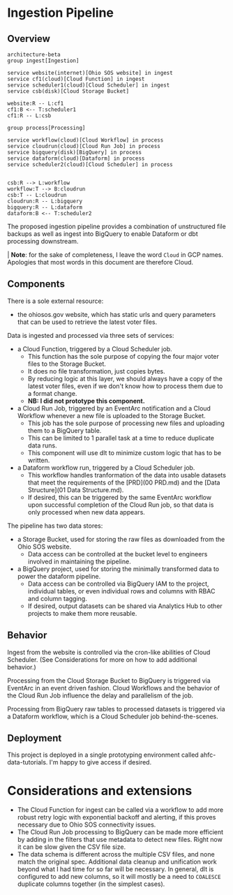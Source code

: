 # Ingestion Pipeline

## Overview

```mermaid
architecture-beta
group ingest[Ingestion]

service website(internet)[Ohio SOS website] in ingest
service cf1(cloud)[Cloud Function] in ingest
service scheduler1(cloud)[Cloud Scheduler] in ingest
service csb(disk)[Cloud Storage Bucket]

website:R -- L:cf1
cf1:B <-- T:scheduler1
cf1:R -- L:csb

group process[Processing]

service workflow(cloud)[Cloud Workflow] in process
service cloudrun(cloud)[Cloud Run Job] in process
service bigquery(disk)[BigQuery] in process
service dataform(cloud)[Dataform] in process
service scheduler2(cloud)[Cloud Scheduler] in process


csb:R --> L:workflow
workflow:T --> B:cloudrun
csb:T -- L:cloudrun
cloudrun:R -- L:bigquery
bigquery:R -- L:dataform
dataform:B <-- T:scheduler2
```

The proposed ingestion pipeline provides a combination of unstructured file backups as well as ingest into BigQuery to enable Dataform or dbt processing downstream.

| **Note**: for the sake of completeness, I leave the word `Cloud` in GCP names. Apologies that most words in this document are therefore Cloud.

## Components

There is a sole external resource:

- the ohiosos.gov website, which has static urls and query parameters that can be used to retrieve the latest voter files.

Data is ingested and processed via three sets of services:

- a Cloud Function, triggered by a Cloud Scheduler job.
  - This function has the sole purpose of copying the four major voter files to the Storage Bucket.
  - It does no file transformation, just copies bytes.
  - By reducing logic at this layer, we should always have a copy of the latest voter files, even if we don't know how to process them due to a format change.
  - **NB: I did not prototype this component.**
- a Cloud Run Job, triggered by an EventArc notification and a Cloud Workflow whenever a new file is uploaded to the Storage Bucket.
  - This job has the sole purpose of processing new files and uploading them to a BigQuery table.
  - This can be limited to 1 parallel task at a time to reduce duplicate data runs.
  - This component will use dlt to minimize custom logic that has to be written.
- a Dataform workflow run, triggered by a Cloud Scheduler job.
  - This workflow handles tranformation of the data into usable datasets that meet the requirements of the [PRD](00 PRD.md) and the [Data Structure](01 Data Structure.md).
  - If desired, this can be triggered by the same EventArc workflow upon successful completion of the Cloud Run job, so that data is only processed when new data appears.

The pipeline has two data stores:

- a Storage Bucket, used for storing the raw files as downloaded from the Ohio SOS website.
  - Data access can be controlled at the bucket level to engineers involved in maintaining the pipeline.
- a BigQuery project, used for storing the minimally transformed data to power the dataform pipeline.
  - Data access can be controlled via BigQuery IAM to the project, individual tables, or even individual rows and columns with RBAC and column tagging.
  - If desired, output datasets can be shared via Analytics Hub to other projects to make them more reusable.

## Behavior

Ingest from the website is controlled via the cron-like abilities of Cloud Scheduler. (See Considerations for more on how to add additional behavior.)

Processing from the Cloud Storage Bucket to BigQuery is triggered via EventArc in an event driven fashion. Cloud Workflows and the behavior of the Cloud Run Job influence the delay and parallelism of the job.

Processing from BigQuery raw tables to processed datasets is triggered via a Dataform workflow, which is a Cloud Scheduler job behind-the-scenes.

## Deployment

This project is deployed in a single prototyping environment called ahfc-data-tutorials. I'm happy to give access if desired.

# Considerations and extensions

- The Cloud Function for ingest can be called via a workflow to add more robust retry logic with exponential backoff and alerting, if this proves necessary due to Ohio SOS connectivity issues.
- The Cloud Run Job processing to BigQuery can be made more efficient by adding in the filters that use metadata to detect new files. Right now it can be slow given the CSV file size.
- The data schema is different across the multiple CSV files, and none match the original spec. Additional data cleanup and unification work beyond what I had time for so far will be necessary. In general, dlt is configured to add new columns, so it will mostly be a need to `COALESCE` duplicate columns together (in the simplest cases).
